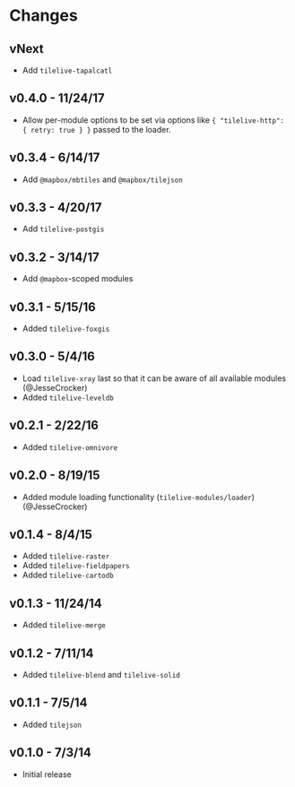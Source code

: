 # Changes

## vNext

* Add `tilelive-tapalcatl`

## v0.4.0 - 11/24/17

* Allow per-module options to be set via options like `{ "tilelive-http": { retry: true } }` passed to the loader.

## v0.3.4 - 6/14/17

* Add `@mapbox/mbtiles` and `@mapbox/tilejson`

## v0.3.3 - 4/20/17

* Add `tilelive-postgis`

## v0.3.2 - 3/14/17

* Add `@mapbox`-scoped modules

## v0.3.1 - 5/15/16

* Added `tilelive-foxgis`

## v0.3.0 - 5/4/16

* Load `tilelive-xray` last so that it can be aware of all available modules (@JesseCrocker)
* Added `tilelive-leveldb`

## v0.2.1 - 2/22/16

* Added `tilelive-omnivore`

## v0.2.0 - 8/19/15

* Added module loading functionality (`tilelive-modules/loader`) (@JesseCrocker)

## v0.1.4 - 8/4/15

* Added `tilelive-raster`
* Added `tilelive-fieldpapers`
* Added `tilelive-cartodb`

## v0.1.3 - 11/24/14

* Added `tilelive-merge`

## v0.1.2 - 7/11/14

* Added `tilelive-blend` and `tilelive-solid`

## v0.1.1 - 7/5/14

* Added `tilejson`

## v0.1.0 - 7/3/14

* Initial release
